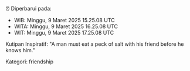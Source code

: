 ⏰ Diperbarui pada:
- WIB: Minggu, 9 Maret 2025 15.25.08 UTC
- WITA: Minggu, 9 Maret 2025 16.25.08 UTC
- WIT: Minggu, 9 Maret 2025 17.25.08 UTC

Kutipan Inspiratif:
"A man must eat a peck of salt with his friend before he knows him."


Kategori: friendship

